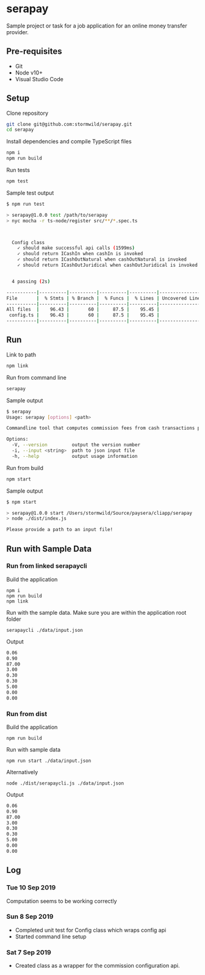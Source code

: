 # serapay

Sample project or task for a job application for an online money transfer provider.

## Pre-requisites

- Git
- Node v10+
- Visual Studio Code

## Setup

Clone repository

```bash
git clone git@github.com:stormwild/serapay.git
cd serapay
```

Install dependencies and compile TypeScript files

```bash
npm i
npm run build
```

Run tests

```bash
npm test
```

Sample test output

```bash
$ npm run test

> serapay@1.0.0 test /path/to/serapay
> nyc mocha -r ts-node/register src/**/*.spec.ts



  Config class
    ✓ should make successful api calls (1599ms)
    ✓ should return ICashIn when cashIn is invoked
    ✓ should return ICashOutNatural when cashOutNatural is invoked
    ✓ should return ICashOutJuridical when cashOutJuridical is invoked


  4 passing (2s)

-----------|----------|----------|----------|----------|-------------------|
File       |  % Stmts | % Branch |  % Funcs |  % Lines | Uncovered Line #s |
-----------|----------|----------|----------|----------|-------------------|
All files  |    96.43 |       60 |     87.5 |    95.45 |                   |
 config.ts |    96.43 |       60 |     87.5 |    95.45 |                40 |
-----------|----------|----------|----------|----------|-------------------|
```

## Run

Link to path

```bash
npm link
```

Run from command line

```bash
serapay
```

Sample output

```bash
$ serapay
Usage: serapay [options] <path>

Commandline tool that computes commission fees from cash transactions provided in a .json file

Options:
  -V, --version         output the version number
  -i, --input <string>  path to json input file
  -h, --help            output usage information
```

Run from build

```bash
npm start
```

Sample output

```bash
$ npm start

> serapay@1.0.0 start /Users/stormwild/Source/paysera/cliapp/serapay
> node ./dist/index.js

Please provide a path to an input file!
```

## Run with Sample Data

### Run from linked serapaycli

Build the application

```
npm i
npm run build
npm link
```

Run with the sample data. Make sure you are within the application root folder

```
serapaycli ./data/input.json
```

Output

```bash
0.06
0.90
87.00
3.00
0.30
0.30
5.00
0.00
0.00
```

### Run from dist

Build the application

```
npm run build
```

Run with sample data

```
npm run start ./data/input.json
```

Alternatively

```
node ./dist/serapaycli.js ./data/input.json
```

Output

```bash
0.06
0.90
87.00
3.00
0.30
0.30
5.00
0.00
0.00
```

## Log

### Tue 10 Sep 2019

Computation seems to be working correctly

### Sun 8 Sep 2019

- Completed unit test for Config class which wraps config api
- Started command line setup

### Sat 7 Sep 2019

- Created class as a wrapper for the commission configuration api.

